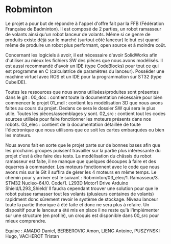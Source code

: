# Robminton

Le projet a pour but de répondre à l'appel d'offre fait par la FFB (Fédération Française de Badminton). Il est composé de 2 parties, un robot ramasseur de volants ainsi qu'un robot lanceur de volants. Même si ce genre de produits existe déjà sur le marché (surtout côté lanceur) le but est quand même de produire un robot plus performant, open source et à moindre coût. 

Concernant les logiciels à avoir, il est nécessaire d'avoir SolidWorks afin d'utiliser au mieux les fichiers SW des pièces que nous avons modélisés. Il est aussi recommandé d'avoir un IDE (type CodeBlocks) pour tout ce qui est programme en C (calculatrice de paramètres du lanceur). Posséder une machine virtuel avec ROS et un IDE pour la programmation sur ST32 (type CubeIDE). 

Toutes les ressources que nous avons utilisées/produites sont présentes dans le git :
00_doc : contient toute la documentation nécessaire pour bien commencer le projet
01_mdl : contient les modélisation 3D que nous avons faites au cours du projet. Dedans ce sera le dossier SW qui sera le plus utile. Toutes les pièces/assemblages y sont. 
02_src : contient tout les codes sources utilisés pour faire fonctionner les moteurs présents dans nos robots. 
03_elec : contient de la documentation détaillée de toute l'électronique que nous utilisons que ce soit les cartes embarquées ou bien les moteurs. 

Nous avons fait en sorte que le projet parte sur de bonnes bases afin que les prochains groupes puissent travailler sur la partie plus intéressante du projet c'est à dire faire des tests. La modélisation du châssis du robot ramasseur est faite, il ne manque que quelques découpes à faire et des équerres à commander. Les moteurs fonctionnent avec le code que nous avons mis sur le Git il suffira de gérer les 4 moteurs en même temps. Le chemin pour y arriver est le suivant : Robminton/03_elec/1. Ramasseur/3. STM32 Nucleo-64/0. Code/1. L293D Motor1 Drive Arduino Shield/L293_Shield/
Il faudra cependant trouver une solution pour que le robot puisse ramasser tout les volants (plusieurs centaines de volants) rapidment donc sûrement revoir le système de stockage. Niveau lanceur toute la partie théorique à été faite et donc ne sera plus à refaire. Un dispositif pour le lanceur a été mis en place il ne reste qu'à l'implémenter sur une structure (en profilé), un croquis est disponible dans 00_src pour mieux comprendre. 

Equipe : AMADO Daniel, BERBEROVIC Amon, LIENG Antoine, PUSZYNSKI Hugo, VACHEROT Tristan
